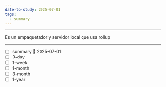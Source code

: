 ```yaml
---
date-to-study: 2025-07-01
tags:
  - summary
---
```

---


Es un empaquetador y servidor local que usa rollup

---
- [ ] summary  📅 2025-07-01
- [ ] 3-day 
- [ ] 1-week 
- [ ] 1-month 
- [ ] 3-month 
- [ ] 1-year 